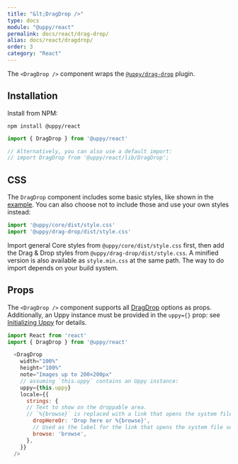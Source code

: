 ```yaml
---
title: "&lt;DragDrop />"
type: docs
module: "@uppy/react"
permalink: docs/react/drag-drop/
alias: docs/react/dragdrop/
order: 3
category: "React"
---
```


The `<DragDrop />` component wraps the [`@uppy/drag-drop`](/docs/drag-drop/) plugin.

## Installation

Install from NPM:

```shell
npm install @uppy/react
```

```js
import { DragDrop } from '@uppy/react'

// Alternatively, you can also use a default import:
// import DragDrop from '@uppy/react/lib/DragDrop';
```

## CSS

The `DragDrop` component includes some basic styles, like shown in the [example](/examples/dragdrop). You can also choose not to include those and use your own styles instead:

```js
import '@uppy/core/dist/style.css'
import '@uppy/drag-drop/dist/style.css'
```

Import general Core styles from `@uppy/core/dist/style.css` first, then add the Drag & Drop styles from `@uppy/drag-drop/dist/style.css`. A minified version is also available as `style.min.css` at the same path. The way to do import depends on your build system.

## Props

The `<DragDrop />` component supports all [DragDrop](/docs/drag-drop/) options as props. Additionally, an Uppy instance must be provided in the `uppy={}` prop: see [Initializing Uppy](/docs/react/initializing) for details.

```js
import React from 'react'
import { DragDrop } from '@uppy/react'

  <DragDrop
    width="100%"
    height="100%"
    note="Images up to 200×200px"
    // assuming `this.uppy` contains an Uppy instance:
    uppy={this.uppy}
    locale={{
      strings: {
      // Text to show on the droppable area.
      // `%{browse}` is replaced with a link that opens the system file selection dialog.
        dropHereOr: 'Drop here or %{browse}',
        // Used as the label for the link that opens the system file selection dialog.
        browse: 'browse',
      },
    }}
  />
```
